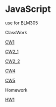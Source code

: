 # JavaScript
use for BLM305

ClassWork

[CW1](https://elanurguduk.github.io/JavaScript/Pie%20Chart.html)

[CW2_1](https://elanurguduk.github.io/JavaScript/ConvertFrom.html)

[CW2_2](https://elanurguduk.github.io/JavaScript/Counting.html)

[CW4](https://elanurguduk.github.io/JavaScript/CW4.html)

[CW5](https://elanurguduk.github.io/JavaScript/EloquentJS.html)

Homework

[HW1](https://elanurguduk.github.io/JavaScript/PoissonTable.html)

